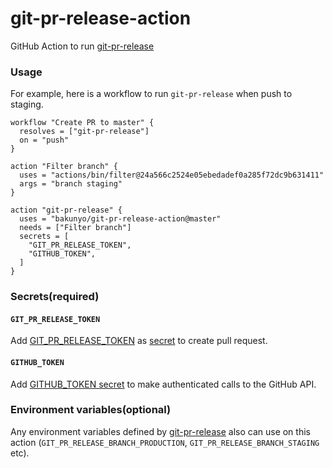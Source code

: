 # git-pr-release-action
GitHub Action to run [git-pr-release](https://github.com/motemen/git-pr-release)

### Usage
For example, here is a workflow to run `git-pr-release` when push to staging.

```
workflow "Create PR to master" {
  resolves = ["git-pr-release"]
  on = "push"
}

action "Filter branch" {
  uses = "actions/bin/filter@24a566c2524e05ebedadef0a285f72dc9b631411"
  args = "branch staging"
}

action "git-pr-release" {
  uses = "bakunyo/git-pr-release-action@master"
  needs = ["Filter branch"]
  secrets = [
    "GIT_PR_RELEASE_TOKEN",
    "GITHUB_TOKEN",
  ]
}
```

### Secrets(required)
#### `GIT_PR_RELEASE_TOKEN`
Add [GIT_PR_RELEASE_TOKEN](https://github.com/motemen/git-pr-release#pr-releasetoken) as [secret](https://developer.github.com/actions/creating-workflows/storing-secrets/#storing-secrets) to create pull request.

#### `GITHUB_TOKEN`
Add [GITHUB_TOKEN secret](https://developer.github.com/actions/creating-workflows/storing-secrets/#github-token-secret) to make authenticated calls to the GitHub API.

### Environment variables(optional)
Any environment variables defined by [git-pr-release](https://github.com/motemen/git-pr-release) also can use on this action (`GIT_PR_RELEASE_BRANCH_PRODUCTION`, `GIT_PR_RELEASE_BRANCH_STAGING` etc).
